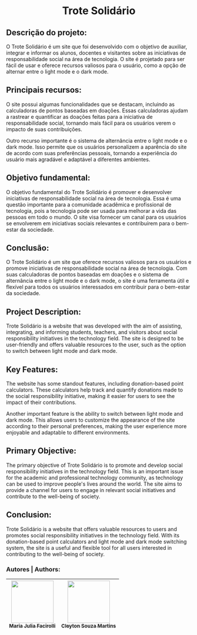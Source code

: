 <h1 align="center" >Trote Solidário</h1>

<h2>Descrição do projeto:</h2>

<p>O Trote Solidário é um site que foi desenvolvido com o objetivo de auxiliar, integrar e informar os alunos, docentes e visitantes sobre as iniciativas de responsabilidade social na área de tecnologia. O site é projetado para ser fácil de usar e oferece recursos valiosos para o usuário, como a opção de alternar entre o light mode e o dark mode.</p>

<h2>Principais recursos:</h2>

<p>O site possui algumas funcionalidades que se destacam, incluindo as calculadoras de pontos baseadas em doações. Essas calculadoras ajudam a rastrear e quantificar as doações feitas para a iniciativa de responsabilidade social, tornando mais fácil para os usuários verem o impacto de suas contribuições.</p>

<p>Outro recurso importante é o sistema de alternância entre o light mode e o dark mode. Isso permite que os usuários personalizem a aparência do site de acordo com suas preferências pessoais, tornando a experiência do usuário mais agradável e adaptável a diferentes ambientes.</p>

<h2>Objetivo fundamental:</h2>

<p>O objetivo fundamental do Trote Solidário é promover e desenvolver iniciativas de responsabilidade social na área de tecnologia. Essa é uma questão importante para a comunidade acadêmica e profissional de tecnologia, pois a tecnologia pode ser usada para melhorar a vida das pessoas em todo o mundo. O site visa fornecer um canal para os usuários se envolverem em iniciativas sociais relevantes e contribuírem para o bem-estar da sociedade.</p>

<h2>Conclusão:</h2>

<p>O Trote Solidário é um site que oferece recursos valiosos para os usuários e promove iniciativas de responsabilidade social na área de tecnologia. Com suas calculadoras de pontos baseadas em doações e o sistema de alternância entre o light mode e o dark mode, o site é uma ferramenta útil e flexível para todos os usuários interessados em contribuir para o bem-estar da sociedade.</p>



<h2>Project Description:</h2>

<p>Trote Solidário is a website that was developed with the aim of assisting, integrating, and informing students, teachers, and visitors about social responsibility initiatives in the technology field. The site is designed to be user-friendly and offers valuable resources to the user, such as the option to switch between light mode and dark mode.</p>

<h2>Key Features:</h2>

<p>The website has some standout features, including donation-based point calculators. These calculators help track and quantify donations made to the social responsibility initiative, making it easier for users to see the impact of their contributions.</p>

<p>Another important feature is the ability to switch between light mode and dark mode. This allows users to customize the appearance of the site according to their personal preferences, making the user experience more enjoyable and adaptable to different environments.</p>

<h2>Primary Objective:</h2>

<p>The primary objective of Trote Solidário is to promote and develop social responsibility initiatives in the technology field. This is an important issue for the academic and professional technology community, as technology can be used to improve people's lives around the world. The site aims to provide a channel for users to engage in relevant social initiatives and contribute to the well-being of society.</p>

<h2>Conclusion:</h2>

<p>Trote Solidário is a website that offers valuable resources to users and promotes social responsibility initiatives in the technology field. With its donation-based point calculators and light mode and dark mode switching system, the site is a useful and flexible tool for all users interested in contributing to the well-being of society.</p>


<h3>Autores | Authors:</h3>

| [<img src="https://avatars.githubusercontent.com/u/123916521?v=4" width=115><br><sub>Maria Julia Facirolli</sub>](https://github.com/MajuFacirolli) |  [<img src="https://avatars.githubusercontent.com/u/122110138?v=4" width=115><br><sub>Cleyton Souza Martins</sub>](https://github.com/CleytonSM) | 
| :---: | :---: |
